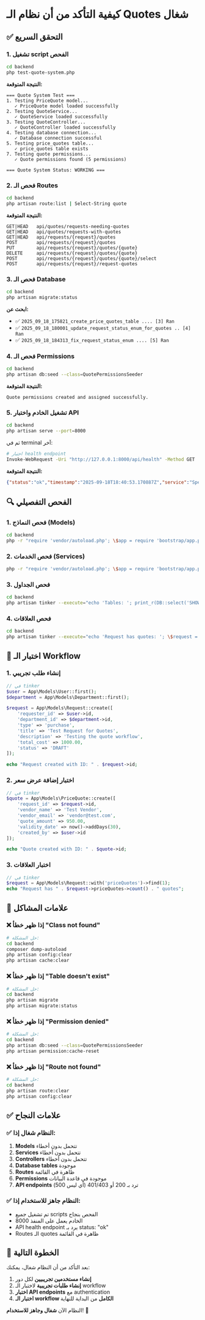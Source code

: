 # كيفية التأكد من أن نظام الـ Quotes شغال

## ✅ التحقق السريع

### 1. تشغيل script الفحص
```bash
cd backend
php test-quote-system.php
```

**النتيجة المتوقعة:**
```
=== Quote System Test ===
1. Testing PriceQuote model...
   ✓ PriceQuote model loaded successfully
2. Testing QuoteService...
   ✓ QuoteService loaded successfully
3. Testing QuoteController...
   ✓ QuoteController loaded successfully
4. Testing database connection...
   ✓ Database connection successful
5. Testing price_quotes table...
   ✓ price_quotes table exists
7. Testing quote permissions...
   ✓ Quote permissions found (5 permissions)

=== Quote System Status: WORKING ===
```

### 2. فحص الـ Routes
```bash
cd backend
php artisan route:list | Select-String quote
```

**النتيجة المتوقعة:**
```
GET|HEAD   api/quotes/requests-needing-quotes
GET|HEAD   api/quotes/requests-with-quotes  
GET|HEAD   api/requests/{request}/quotes
POST       api/requests/{request}/quotes
PUT        api/requests/{request}/quotes/{quote}
DELETE     api/requests/{request}/quotes/{quote}
POST       api/requests/{request}/quotes/{quote}/select
POST       api/requests/{request}/request-quotes
```

### 3. فحص الـ Database
```bash
cd backend
php artisan migrate:status
```

**ابحث عن:**
- ✅ `2025_09_18_175821_create_price_quotes_table .... [3] Ran`
- ✅ `2025_09_18_180001_update_request_status_enum_for_quotes .. [4] Ran`
- ✅ `2025_09_18_184313_fix_request_status_enum .... [5] Ran`

### 4. فحص الـ Permissions
```bash
cd backend
php artisan db:seed --class=QuotePermissionsSeeder
```

**النتيجة المتوقعة:**
```
Quote permissions created and assigned successfully.
```

### 5. تشغيل الخادم واختبار API
```bash
cd backend
php artisan serve --port=8000
```

ثم في terminal آخر:
```bash
# اختبار health endpoint
Invoke-WebRequest -Uri "http://127.0.0.1:8000/api/health" -Method GET
```

**النتيجة المتوقعة:**
```json
{"status":"ok","timestamp":"2025-09-18T18:40:53.170887Z","service":"SpendSwift API"}
```

## 🔍 الفحص التفصيلي

### 1. فحص النماذج (Models)
```bash
cd backend
php -r "require 'vendor/autoload.php'; \$app = require 'bootstrap/app.php'; \$app->make(\Illuminate\Contracts\Console\Kernel::class)->bootstrap(); echo 'PriceQuote: ' . class_exists('App\Models\PriceQuote') ? 'EXISTS' : 'NOT FOUND'; echo \"\n\";"
```

### 2. فحص الخدمات (Services)
```bash
php -r "require 'vendor/autoload.php'; \$app = require 'bootstrap/app.php'; \$app->make(\Illuminate\Contracts\Console\Kernel::class)->bootstrap(); echo 'QuoteService: ' . class_exists('App\Services\QuoteService') ? 'EXISTS' : 'NOT FOUND'; echo \"\n\";"
```

### 3. فحص الجداول
```bash
cd backend
php artisan tinker --execute="echo 'Tables: '; print_r(DB::select('SHOW TABLES')); exit;"
```

### 4. فحص العلاقات
```bash
cd backend
php artisan tinker --execute="echo 'Request has quotes: '; \$request = new App\Models\Request(); echo method_exists(\$request, 'priceQuotes') ? 'YES' : 'NO'; exit;"
```

## 🧪 اختبار الـ Workflow

### 1. إنشاء طلب تجريبي
```php
// في tinker
$user = App\Models\User::first();
$department = App\Models\Department::first();

$request = App\Models\Request::create([
    'requester_id' => $user->id,
    'department_id' => $department->id,
    'type' => 'purchase',
    'title' => 'Test Request for Quotes',
    'description' => 'Testing the quote workflow',
    'total_cost' => 1000.00,
    'status' => 'DRAFT'
]);

echo "Request created with ID: " . $request->id;
```

### 2. اختبار إضافة عرض سعر
```php
// في tinker
$quote = App\Models\PriceQuote::create([
    'request_id' => $request->id,
    'vendor_name' => 'Test Vendor',
    'vendor_email' => 'vendor@test.com',
    'quote_amount' => 950.00,
    'validity_date' => now()->addDays(30),
    'created_by' => $user->id
]);

echo "Quote created with ID: " . $quote->id;
```

### 3. اختبار العلاقات
```php
// في tinker
$request = App\Models\Request::with('priceQuotes')->find(1);
echo "Request has " . $request->priceQuotes->count() . " quotes";
```

## 🚨 علامات المشاكل

### ❌ إذا ظهر خطأ "Class not found"
```bash
# حل المشكلة:
cd backend
composer dump-autoload
php artisan config:clear
php artisan cache:clear
```

### ❌ إذا ظهر خطأ "Table doesn't exist"
```bash
# حل المشكلة:
cd backend
php artisan migrate
php artisan migrate:status
```

### ❌ إذا ظهر خطأ "Permission denied"
```bash
# حل المشكلة:
cd backend
php artisan db:seed --class=QuotePermissionsSeeder
php artisan permission:cache-reset
```

### ❌ إذا ظهر خطأ "Route not found"
```bash
# حل المشكلة:
cd backend
php artisan route:clear
php artisan config:clear
```

## ✅ علامات النجاح

### ✅ النظام شغال إذا:
1. **Models** تتحمل بدون أخطاء
2. **Services** تتحمل بدون أخطاء  
3. **Controllers** تتحمل بدون أخطاء
4. **Database tables** موجودة
5. **Routes** ظاهرة في القائمة
6. **Permissions** موجودة في قاعدة البيانات
7. **API endpoints** ترد بـ 200 أو 401/403 (أي ليس 500)

### ✅ النظام جاهز للاستخدام إذا:
- تم تشغيل جميع scripts الفحص بنجاح
- الخادم يعمل على المنفذ 8000
- API health endpoint يرد بـ status: "ok"
- Routes الـ quotes ظاهرة في القائمة

## 🎯 الخطوة التالية

بعد التأكد من أن النظام شغال، يمكنك:

1. **إنشاء مستخدمين تجريبيين** لكل دور
2. **إنشاء طلبات تجريبية** لاختبار الـ workflow
3. **اختبار API endpoints** مع authentication
4. **اختبار الـ workflow الكامل** من البداية للنهاية

النظام الآن **شغال وجاهز للاستخدام**! 🎉